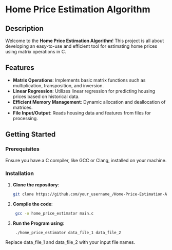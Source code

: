 # Home Price Estimation Algorithm

## Description

Welcome to the **Home Price Estimation Algorithm**! This project is all about developing an easy-to-use and efficient tool for estimating home prices using matrix operations in C.

## Features

- **Matrix Operations**: Implements basic matrix functions such as multiplication, transposition, and inversion.
- **Linear Regression**: Utilizes linear regression for predicting housing prices based on historical data.
- **Efficient Memory Management**: Dynamic allocation and deallocation of matrices.
- **File Input/Output**: Reads housing data and features from files for processing.

## Getting Started

### Prerequisites

Ensure you have a C compiler, like GCC or Clang, installed on your machine.

### Installation

1. **Clone the repository**:
   ```bash
   git clone https://github.com/your_username_/Home-Price-Estimation-Algorithm.git
2. **Compile the code**:
   ```bash
    gcc -o home_price_estimator main.c
3. **Run the Program using**:
   ```bash
    ./home_price_estimator data_file_1 data_file_2
  Replace data_file_1 and data_file_2 with your input file names.




